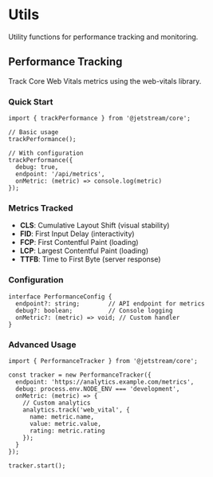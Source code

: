 # Utils

Utility functions for performance tracking and monitoring.

## Performance Tracking

Track Core Web Vitals metrics using the web-vitals library.

### Quick Start

```tsx
import { trackPerformance } from '@jetstream/core';

// Basic usage
trackPerformance();

// With configuration
trackPerformance({
  debug: true,
  endpoint: '/api/metrics',
  onMetric: (metric) => console.log(metric)
});
```

### Metrics Tracked

- **CLS**: Cumulative Layout Shift (visual stability)
- **FID**: First Input Delay (interactivity)
- **FCP**: First Contentful Paint (loading)
- **LCP**: Largest Contentful Paint (loading)
- **TTFB**: Time to First Byte (server response)

### Configuration

```tsx
interface PerformanceConfig {
  endpoint?: string;        // API endpoint for metrics
  debug?: boolean;          // Console logging
  onMetric?: (metric) => void; // Custom handler
}
```

### Advanced Usage

```tsx
import { PerformanceTracker } from '@jetstream/core';

const tracker = new PerformanceTracker({
  endpoint: 'https://analytics.example.com/metrics',
  debug: process.env.NODE_ENV === 'development',
  onMetric: (metric) => {
    // Custom analytics
    analytics.track('web_vital', {
      name: metric.name,
      value: metric.value,
      rating: metric.rating
    });
  }
});

tracker.start();
```